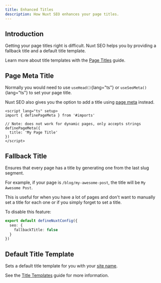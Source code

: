 ```yaml
---
title: Enhanced Titles
description: How Nuxt SEO enhances your page titles.
---
```


## Introduction

Getting your page titles right is difficult. Nuxt SEO helps you by providing a fallback title and a default title template.

Learn more about title templates with the [Page Titles](https://nuxtseo.com/learn/mastering-meta/titles) guide.

## Page Meta Title

Normally you would need to use `useHead()`{lang="ts"} or `useSeoMeta()`{lang="ts"} to set your page title.

Nuxt SEO also gives you the option to add a title using [page meta](https://nuxt.com/docs/api/utils/define-page-meta) instead.

```vue twoslash [pages/index.vue]
<script lang="ts" setup>
import { definePageMeta } from '#imports'

// Note: does not work for dynamic pages, only accepts strings
definePageMeta({
  title: 'My Page Title'
})
</script>
```

## Fallback Title

Ensures that every page has a title by generating one from the last slug segment.

For example, if your page is `/blog/my-awesome-post`, the title will be `My Awesome Post`.

This is useful for when you have a lot of pages and don't want to manually set a title for each one
or if you simply forget to set a title.

To disable this feature:

```ts twoslash [nuxt.config.ts]
export default defineNuxtConfig({
  seo: {
    fallbackTitle: false
  }
})
```

## Default Title Template

Sets a default title template for you with your [site name](/docs/site-config/guides/setting-site-config).

See the [Title Templates](/docs/nuxt-seo/guides/title-templates) guide for more information.
